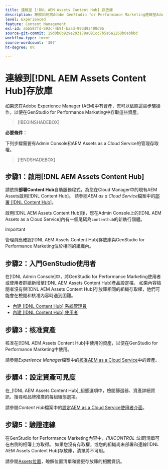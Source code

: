 ```yaml
---
title: 連線至 [!DNL AEM Assets Content Hub] 存放庫
description: 瞭解如何將Adobe GenStudio for Performance Marketing連線至Adobe Experience Manager (AEM) [!DNL Content Hub] 存放庫並利用現有的已核准內容。
level: Experienced
feature: Content Management
exl-id: abb587fd-593c-4b9f-baad-993d92400d9b
source-git-commit: 19d0b8b929e293179a091cc7b5a6a1268b0abbbd
workflow-type: tm+mt
source-wordcount: '307'
ht-degree: 0%

---
```


# 連線到[!DNL AEM Assets Content Hub]存放庫

如果您在Adobe Experience Manager (AEM)中有資產，您可以依照這些步驟操作，以便在GenStudio for Performance Marketing中存取這些資產。

>[!BEGINSHADEBOX]

**必要條件**：

下列步驟需要有Admin Console和AEM Assets as a Cloud Service的管理存取權。

>[!ENDSHADEBOX]

## 步驟1：啟用[!DNL AEM Assets Content Hub]

請依照&#x200B;**部署Content Hub**&#x200B;自助服務程式，為您在Cloud Manager中的現有AEM Assets啟用[!DNL Content Hub]。 請參閱&#x200B;_AEM as a Cloud Service_&#x200B;檔案中的[部署 [!DNL Content Hub]](https://experienceleague.adobe.com/en/docs/experience-manager-cloud-service/content/assets/content-hub/deploy-content-hub)。

啟用[!DNL AEM Assets Content Hub]後，您在Admin Console上的[!DNL AEM Assets as a Cloud Service]內有一個尾碼為`contenthub`的新執行個體。

>[!IMPORTANT]
>
>管理員應確認[!DNL AEM Assets Content Hub]存放庫與GenStudio for Performance Marketing位於相同的組織內。

## 步驟2：入門GenStudio使用者

在[!DNL Admin Console]中，將GenStudio for Performance Marketing使用者或使用者群組新增至[!DNL AEM Assets Content Hub]產品設定檔。 如果內容檢閱者沒有與[!DNL AEM Assets Content Hub]存放庫相同的組織存取權，他們可能會在檢閱和核准內容時遇到困難。

- [內建 [!DNL Content Hub] 系統管理員](https://experienceleague.adobe.com/en/docs/experience-manager-cloud-service/content/assets/content-hub/deploy-content-hub#onboard-content-hub-administrator)
- [內建 [!DNL Content Hub] 使用者](https://experienceleague.adobe.com/en/docs/experience-manager-cloud-service/content/assets/content-hub/deploy-content-hub#onboard-content-hub-users)

## 步驟3：核准資產

核准在[!DNL AEM Assets Content Hub]中使用的資產，以便在GenStudio for Performance Marketing中使用。

請參閱&#x200B;_Experience Manager_&#x200B;檔案中的[核准AEM as a Cloud Service](https://experienceleague.adobe.com/en/docs/experience-manager-cloud-service/content/assets/dynamicmedia/dynamic-media-open-apis/approve-assets)中的資產。

## 步驟4：設定資產可見度

在&#x200B;_[!DNL AEM Assets Content Hub]_組態選項中，檢閱篩選器、資產詳細資訊、搜尋和品牌推廣的每組組態選項。

請參閱&#x200B;_Content Hub_&#x200B;檔案中的[設定AEM as a Cloud Service使用者介面](https://experienceleague.adobe.com/en/docs/experience-manager-cloud-service/content/assets/content-hub/configure-content-hub-ui-options)。

## 步驟5：驗證連線

在GenStudio for Performance Marketing內容中，_[!UICONTROL 位置]_&#x200B;清單可在右側的相簿上方取得。 如果您沒有存取權，或您的組織尚未部署和連線[!DNL AEM Assets Content Hub]存放庫，清單將不可用。

請參閱[Assets位置](manage-assets.md#assets-location)，瞭解位置清單和變更存放庫的相關資訊。
